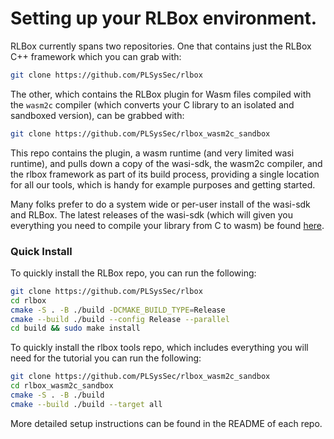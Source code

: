 # Setting up your RLBox environment.

RLBox currently spans two repositories. One that contains just the RLBox C++ framework
which you can grab with:

```bash
git clone https://github.com/PLSysSec/rlbox
```

The other, which contains the RLBox plugin for Wasm files compiled with the
`wasm2c` compiler (which converts your C library to an isolated and sandboxed
version), can be grabbed with:

```bash
git clone https://github.com/PLSysSec/rlbox_wasm2c_sandbox
```

This repo contains the plugin, a wasm runtime (and very limited wasi runtime),
and pulls down a copy of the wasi-sdk, the wasm2c compiler, and the rlbox
framework as part of its build process, providing a single location for all our
tools, which is handy for example purposes and getting started.

Many folks prefer to do a system wide or per-user install of the wasi-sdk and
RLBox. The latest releases of the wasi-sdk (which will given you everything you
need to compile your library from C to wasm) be found
[here](https://github.com/WebAssembly/wasi-sdk/releases).




### Quick Install

To quickly install the RLBox repo, you can run the following:
```bash
git clone https://github.com/PLSysSec/rlbox
cd rlbox
cmake -S . -B ./build -DCMAKE_BUILD_TYPE=Release
cmake --build ./build --config Release --parallel
cd build && sudo make install
```

To quickly install the rlbox tools repo, which includes everything you will
need for the tutorial you can run the following:

```bash
git clone https://github.com/PLSysSec/rlbox_wasm2c_sandbox
cd rlbox_wasm2c_sandbox
cmake -S . -B ./build
cmake --build ./build --target all
```

More detailed setup instructions can be found in the README of each repo.



